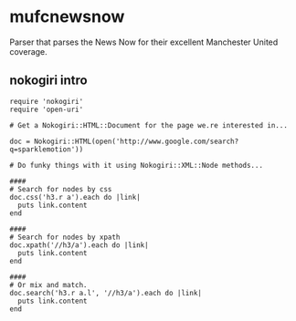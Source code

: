 mufcnewsnow
===========

Parser that parses the News Now for their excellent Manchester United coverage.


nokogiri intro
--------------
	require 'nokogiri'
	require 'open-uri'
	
	# Get a Nokogiri::HTML::Document for the page we.re interested in...

	doc = Nokogiri::HTML(open('http://www.google.com/search?q=sparklemotion'))

	# Do funky things with it using Nokogiri::XML::Node methods...

	####
	# Search for nodes by css
	doc.css('h3.r a').each do |link|
	  puts link.content
	end
	
	####
	# Search for nodes by xpath
	doc.xpath('//h3/a').each do |link|
	  puts link.content
	end

	####
	# Or mix and match.
	doc.search('h3.r a.l', '//h3/a').each do |link|
	  puts link.content
	end
